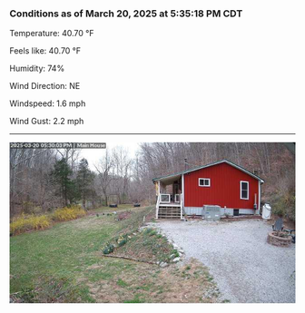 ### Conditions as of March 20, 2025 at 5:35:18 PM CDT 

Temperature: 40.70 &deg;F

Feels like: 40.70 &deg;F

Humidity: 74%

Wind Direction: NE

Windspeed: 1.6 mph

Wind Gust: 2.2 mph

---

<img src="./images/latest.jpeg"/>

